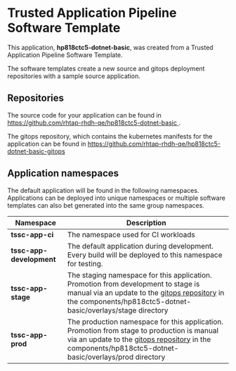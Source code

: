 # Trusted Application Pipeline Software Template

This application, **hp818ctc5-dotnet-basic**, was created from a Trusted Application Pipeline Software Template.

The software templates create a new source and gitops deployment repositories with a sample source application. 

## Repositories

The source code for your application can be found in [https://github.com/rhtap-rhdh-qe/hp818ctc5-dotnet-basic ](https://github.com/rhtap-rhdh-qe/hp818ctc5-dotnet-basic ).
 
The gitops repository, which contains the kubernetes manifests for the application can be found in 
[https://github.com/rhtap-rhdh-qe/hp818ctc5-dotnet-basic-gitops ](https://github.com/rhtap-rhdh-qe/hp818ctc5-dotnet-basic-gitops ) 

## Application namespaces 

The default application will be found in the following namespaces. Applications can be deployed into unique namespaces or multiple software templates can also bet generated into the same group namespaces.  

|  Namespace   |  Description   |  
| -------- | -------- |
| **tssc-app-ci** | The namespace used for CI workloads |
| **tssc-app-development** | The default application during development. Every build will be deployed to this namespace for testing. |
| **tssc-app-stage** | The staging namespace for this application. Promotion from development to stage is manual via an update to the [gitops repository](https://github.com/rhtap-rhdh-qe/hp818ctc5-dotnet-basic-gitops ) in the components/hp818ctc5-dotnet-basic/overlays/stage directory |
| **tssc-app-prod** | The production namespace for this application. Promotion from stage to production is manual via an update to the [gitops repository](https://github.com/rhtap-rhdh-qe/hp818ctc5-dotnet-basic-gitops ) in the components/hp818ctc5-dotnet-basic/overlays/prod directory |